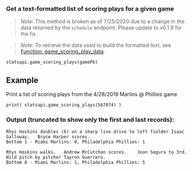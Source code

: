 ### Get a text-formatted list of scoring plays for a given game

> *Note*: This method is broken as of 7/25/2020 due to a change in the data returned by the `schedule` endpoint. Please update to v0.1.9 for the fix.

> *Note*: To retrieve the data used to build the formatted text, see [Function: game_scoring_play_data](https://github.com/toddrob99/MLB-StatsAPI/wiki/Function:-game_scoring_play_data).

`statsapi.game_scoring_plays(gamePk)`

## Example

Print a list of scoring plays from the 4/28/2019 Marlins @ Phillies game

`print( statsapi.game_scoring_plays(567074) )`

### Output (truncated to show only the first and last records):

```
Rhys Hoskins doubles (6) on a sharp line drive to left fielder Isaac Galloway.   Bryce Harper scores.
Bottom 1 - Miami Marlins: 0, Philadelphia Phillies: 1

Rhys Hoskins walks.   Andrew McCutchen scores.    Jean Segura to 3rd.  Wild pitch by pitcher Tayron Guerrero.
Bottom 8 - Miami Marlins: 1, Philadelphia Phillies: 5
```